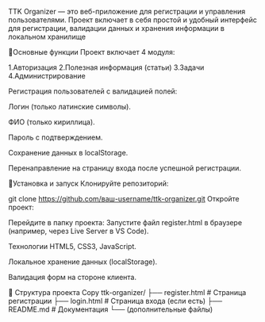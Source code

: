 TTK Organizer — это веб-приложение для регистрации и управления пользователями. Проект включает в себя простой и удобный интерфейс для регистрации, валидации данных и хранения информации в локальном хранилище


📌Основные функции
Проект включает 4 модуля:

1.Авторизация
2.Полезная информация (статьи)
3.Задачи
4.Администрирование

Регистрация пользователей с валидацией полей:

Логин (только латинские символы).

ФИО (только кириллица).

Пароль с подтверждением.

Сохранение данных в localStorage.

Перенаправление на страницу входа после успешной регистрации.


🚀Установка и запуск
Клонируйте репозиторий:


git clone https://github.com/ваш-username/ttk-organizer.git
Откройте проект:

Перейдите в папку проекта:
Запустите файл register.html в браузере (например, через Live Server в VS Code).


Технологии
HTML5, CSS3, JavaScript.

Локальное хранение данных (localStorage).

Валидация форм на стороне клиента.

📂 Структура проекта
Copy
ttk-organizer/
├── register.html        # Страница регистрации
├── login.html           # Страница входа (если есть)
├── README.md            # Документация
└── (дополнительные файлы)
